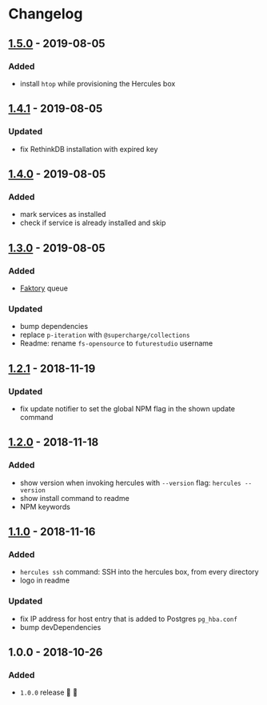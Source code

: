 # Changelog

## [1.5.0](https://github.com/futurestudio/hercules/compare/v1.4.1...v1.5.0) - 2019-08-05

### Added
- install `htop` while provisioning the Hercules box


## [1.4.1](https://github.com/futurestudio/hercules/compare/v1.4.0...v1.4.1) - 2019-08-05

### Updated
- fix RethinkDB installation with expired key


## [1.4.0](https://github.com/futurestudio/hercules/compare/v1.3.0...v1.4.0) - 2019-08-05

### Added
- mark services as installed
- check if service is already installed and skip


## [1.3.0](https://github.com/futurestudio/hercules/compare/v1.2.1...v1.3.0) - 2019-08-05

### Added
- [Faktory](https://github.com/contribsys/faktory) queue

### Updated
- bump dependencies
- replace `p-iteration` with `@supercharge/collections`
- Readme: rename `fs-opensource` to `futurestudio` username


## [1.2.1](https://github.com/futurestudio/hercules/compare/v1.2.0...v1.2.1) - 2018-11-19

### Updated
- fix update notifier to set the global NPM flag in the shown update command


## [1.2.0](https://github.com/futurestudio/hercules/compare/v1.1.0...v1.2.0) - 2018-11-18

### Added
- show version when invoking hercules with `--version` flag: `hercules --version`
- show install command to readme
- NPM keywords


## [1.1.0](https://github.com/futurestudio/hercules/compare/v1.0.0...v1.1.0) - 2018-11-16

### Added
- `hercules ssh` command: SSH into the hercules box, from every directory
- logo in readme

### Updated
- fix IP address for host entry that is added to Postgres `pg_hba.conf`
- bump devDependencies


## 1.0.0 - 2018-10-26

### Added
- `1.0.0` release 🚀 🎉
